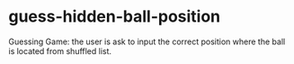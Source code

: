 # guess-hidden-ball-position
Guessing Game: the user is ask to input the correct position where the ball is located from shuffled list.
